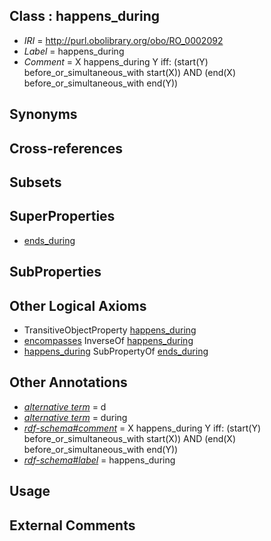 
## Class : happens_during

 * *IRI* = http://purl.obolibrary.org/obo/RO_0002092
 * *Label* = happens_during
 * *Comment* = X happens_during Y iff: (start(Y) before_or_simultaneous_with start(X)) AND (end(X) before_or_simultaneous_with end(Y))

## Synonyms


## Cross-references


## Subsets


## SuperProperties

 * [ends_during](../../RO/93/RO_0002093.md)

## SubProperties


## Other Logical Axioms

 * TransitiveObjectProperty [happens_during](../../RO/92/RO_0002092.md)
 * [encompasses](../../RO/85/RO_0002085.md) InverseOf [happens_during](../../RO/92/RO_0002092.md)
 * [happens_during](../../RO/92/RO_0002092.md) SubPropertyOf [ends_during](../../RO/93/RO_0002093.md)

## Other Annotations

 * *[alternative term](../../IAO/18/IAO_0000118.md)* = d
 * *[alternative term](../../IAO/18/IAO_0000118.md)* = during
 * *[rdf-schema#comment](../../nt/rdf-schema#comment.md)* = X happens_during Y iff: (start(Y) before_or_simultaneous_with start(X)) AND (end(X) before_or_simultaneous_with end(Y))
 * *[rdf-schema#label](../../el/rdf-schema#label.md)* = happens_during

## Usage


## External Comments

